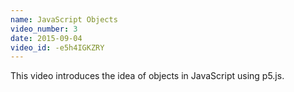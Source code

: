 ```yaml
---
name: JavaScript Objects
video_number: 3
date: 2015-09-04
video_id: -e5h4IGKZRY
---
```


This video introduces the idea of objects in JavaScript using p5.js.
